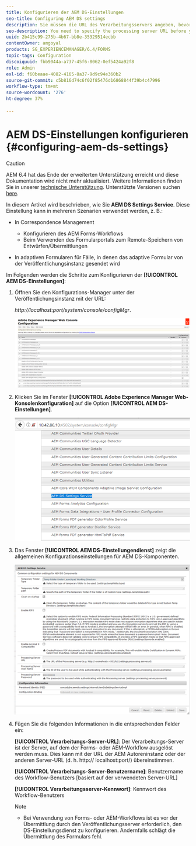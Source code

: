 ```yaml
---
title: Konfigurieren der AEM DS-Einstellungen
seo-title: Configuring AEM DS settings
description: Sie müssen die URL des Verarbeitungsservers angeben, bevor Sie ein Formular senden.
seo-description: You need to specify the processing server URL before you submit a form.
uuid: 2b415c99-275b-4b67-bb8e-35329514ecbb
contentOwner: amgoyal
products: SG_EXPERIENCEMANAGER/6.4/FORMS
topic-tags: Configuration
discoiquuid: fbb9044a-a737-45f6-8062-0ef5424a92f8
role: Admin
exl-id: f60beaae-4082-4165-8a37-9d9c94e360b2
source-git-commit: c5b816d74c6f02f85476d16868844f39b4c47996
workflow-type: tm+mt
source-wordcount: '276'
ht-degree: 37%

---
```


# AEM DS-Einstellungen konfigurieren {#configuring-aem-ds-settings}

>[!CAUTION]
>
>AEM 6.4 hat das Ende der erweiterten Unterstützung erreicht und diese Dokumentation wird nicht mehr aktualisiert. Weitere Informationen finden Sie in unserer [technische Unterstützung](https://helpx.adobe.com/de/support/programs/eol-matrix.html). Unterstützte Versionen suchen [here](https://experienceleague.adobe.com/docs/?lang=de).

In diesem Artikel wird beschrieben, wie Sie **AEM DS Settings Service**. Diese Einstellung kann in mehreren Szenarien verwendet werden, z. B.:

* In Correspondence Management

   * Konfigurieren des AEM Forms-Workflows
   * Beim Verwenden des Formularportals zum Remote-Speichern von Entwürfen/Übermittlungen

* In adaptiven Formularen für Fälle, in denen das adaptive Formular von der Veröffentlichungsinstanz gesendet wird

Im Folgenden werden die Schritte zum Konfigurieren der **[!UICONTROL AEM DS-Einstellungen]**:

1. Öffnen Sie den Konfigurations-Manager unter der Veröffentlichungsinstanz mit der URL:

   *http://localhost:port/system/console/configMgr*.

   ![aem_web_configuration_console](assets/aem_web_configuration_console.png)

1. Klicken Sie im Fenster **[!UICONTROL Adobe Experience Manager Web-Konsolenkonfiguration]** auf die Option **[!UICONTROL AEM DS-Einstellungen]**.

   ![ds_settings](assets/ds_settings.png)

1. Das Fenster **[!UICONTROL AEM DS-Einstellungendienst]** zeigt die allgemeinen Konfigurationseinstellungen für AEM DS-Komponenten.

   ![ds_settings_1](assets/ds_settings_1.png)

1. Fügen Sie die folgenden Informationen in die entsprechenden Felder ein:

   **[!UICONTROL Verarbeitungs-Server-URL]**: Der Verarbeitungs-Server ist der Server, auf dem der Forms- oder AEM-Workflow ausgelöst werden muss. Dies kann mit der URL der AEM Autoreninstanz oder der anderen Server-URL (d. h. http:// localhost:port/) übereinstimmen.

   **[!UICONTROL Verarbeitungs-Server-Benutzername]**: Benutzername des Workflow-Benutzers [basiert auf der verwendeten Server-URL]

   **[!UICONTROL Verarbeitungsserver-Kennwort]**: Kennwort des Workflow-Benutzers

   >[!NOTE]
   >
   >* Bei Verwendung von Forms- oder AEM-Workflows ist es vor der Übermittlung durch den Veröffentlichungsserver erforderlich, den DS-Einstellungsdienst zu konfigurieren. Andernfalls schlägt die Übermittlung des Formulars fehl.

